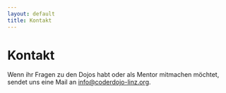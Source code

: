 ```yaml
---
layout: default
title: Kontakt
---
```


# Kontakt #

Wenn ihr Fragen zu den Dojos habt oder als Mentor mitmachen möchtet, sendet uns eine Mail an [info@coderdojo-linz.org](mailto:info@coderdojo-linz.org).